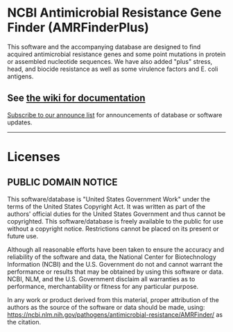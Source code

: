 # NCBI Antimicrobial Resistance Gene Finder (AMRFinderPlus)

This software and the accompanying database are designed to find acquired antimicrobial resistance genes and some point mutations in protein or assembled nucleotide sequences. We have also added "plus" stress, head, and biocide resistance as well as some virulence factors and E. coli antigens.

## See [the wiki for documentation](https://github.com/ncbi/amr/wiki)
[Subscribe to our announce list](https://www.ncbi.nlm.nih.gov/mailman/listinfo/amrfinder-announce) for announcements of  database or software updates.

----
# Licenses

## PUBLIC DOMAIN NOTICE

This software/database is "United States Government Work" under the terms of
the United States Copyright Act. It was written as part of the authors'
official duties for the United States Government and thus cannot be
copyrighted. This software/database is freely available to the public for use
without a copyright notice. Restrictions cannot be placed on its present or
future use.

Although all reasonable efforts have been taken to ensure  the accuracy and
reliability of the software and data, the National Center for Biotechnology
Information (NCBI) and the U.S. Government do not and cannot warrant the
performance or results that may be obtained by using this  software or data.
NCBI, NLM, and the U.S. Government disclaim all warranties as to performance,
merchantability or fitness for any particular purpose.

In any work or product derived from this material, proper attribution of the
authors as the source of the software or data should be made, using:
https://ncbi.nlm.nih.gov/pathogens/antimicrobial-resistance/AMRFinder/ as the 
citation.
